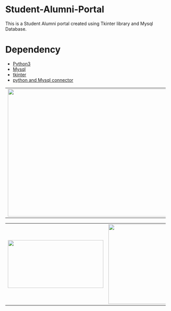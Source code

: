 # Student-Alumni-Portal
 This is a Student Alumni portal created using Tkinter library and Mysql Database.
 
 # Dependency
 <ul>
  <li><a href="https://www.python.org/">Python3</a></li>
 <li> <a href="https://www.mysql.com/"> Mysql</a></li>
  <li><a href="https://docs.python.org/3/library/tkinter.html">tkinter </a></li>
 <li><a href="https://dev.mysql.com/downloads/connector/python/"> python and Mysql connector </a></li>
 </ul>

<table width="100%">
      <tr>
         <td><img src="https://user-images.githubusercontent.com/46244176/83952143-5715ff00-a854-11ea-9e1f-721c95abd7fa.png"  height="400" style="padding: 0 0 0 0" width="600"/></td>
         <td style="text-align:left;"><img class="logo" height="400"  src="https://user-images.githubusercontent.com/46244176/83952147-5b421c80-a854-11ea-926e-655a58428fe1.png" width="450"/></td>
      </tr>
</table>
    
<table width="100%">
      <tr>
         <td><img src="https://user-images.githubusercontent.com/46244176/83952149-5da47680-a854-11ea-9b31-78aedb064575.png"  height="150" style="padding: 0 0 0 0" width="300"/></td>
         <td style="text-align:left;"><img class="logo" height="250" src="https://user-images.githubusercontent.com/46244176/83952151-6301c100-a854-11ea-97b1-8b5dbbe18bae.png" width="700"/></td>
      </tr>
</table>

